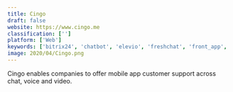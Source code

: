 ```yaml
---
title: Cingo
draft: false 
website: https://www.cingo.me
classification: ['']
platform: ['Web']
keywords: ['bitrix24', 'chatbot', 'elevio', 'freshchat', 'front_app', 'happyfox_chat', 'helpcrunch', 'liveagent', 'livechat', 'livehelpnow', 'liveperson', 'nice_incontact', 'nextiva', 'podium', 'purecloud', 'reve_chat', 'salesforce_service_cloud', 'track', 'zoho_desk', 'zoho_salesiq', 'ngdesk']
image: 2020/04/Cingo.png
---
```

Cingo enables companies to offer mobile app customer support across chat, voice and video.